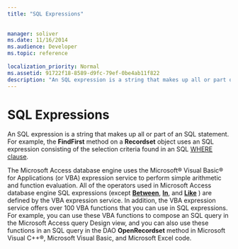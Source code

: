 ```yaml
---
title: "SQL Expressions"
 
 
manager: soliver
ms.date: 11/16/2014
ms.audience: Developer
ms.topic: reference
  
localization_priority: Normal
ms.assetid: 91722f18-8589-d9fc-79ef-0be4ab11f822
description: "An SQL expression is a string that makes up all or part of an SQL statement. For example, theFindFirst method on a Recordset object uses an SQL expression consisting of the selection criteria found in an SQL WHERE clause."
---
```


# SQL Expressions

An SQL expression is a string that makes up all or part of an SQL statement. For example, the **FindFirst** method on a **Recordset** object uses an SQL expression consisting of the selection criteria found in an SQL [WHERE clause](http://msdn.microsoft.com/library/67e4caed-6512-e8bd-39d0-6dca18114b18%28Office.15%29.aspx).
  
The Microsoft Access database engine uses the Microsoft® Visual Basic® for Applications (or VBA) expression service to perform simple arithmetic and function evaluation. All of the operators used in Microsoft Access database engine SQL expressions (except **[Between](http://msdn.microsoft.com/library/33a49af8-25f4-b107-e0e2-17c90d80c66a%28Office.15%29.aspx)**, **[In](http://msdn.microsoft.com/library/ee4f1d71-82c4-3b0d-94b6-ad3f5a7608b8%28Office.15%29.aspx)**, and **[Like](http://msdn.microsoft.com/library/70d2ecef-90d7-aff9-398e-8703fb7dfc6e%28Office.15%29.aspx)** ) are defined by the VBA expression service. In addition, the VBA expression service offers over 100 VBA functions that you can use in SQL expressions. For example, you can use these VBA functions to compose an SQL query in the Microsoft Access query Design view, and you can also use these functions in an SQL query in the DAO **OpenRecordset** method in Microsoft Visual C++®, Microsoft Visual Basic, and Microsoft Excel code. 
  

